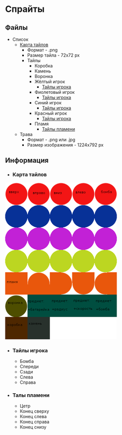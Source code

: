 # Спрайты

## Файлы
- Список
    - [Карта тайлов](#Карта-тайлов)
        - Формат - .png
        - Размер тайла - 72x72 px
        - Тайлы
            - Коробка
            - Камень
            - Воронка
            - Жёлтый игрок
                - [Тайлы игрока](#Тайлы-игрока)
            - Фиолетовый игрок
                - [Тайлы игрока](#Тайлы-игрока)
            - Синий игрок
                - [Тайлы игрока](#Тайлы-игрока)
            - Красный игрок
                - [Тайлы игрока](#Тайлы-игрока)
            - Пламя
                - [Тайлы пламени](#Тайлы-пламени)
    - Трава
        - Формат - .png или .jpg
        - Размер изображения - 1224x792 px

## Информация

- ### Карта тайлов

![tilemap](../../assets/tilemap.png "Карта тайлов")

- ### Тайлы игрока
    - Бомба
    - Спереди
    - Сзади
    - Слева
    - Справа

- ### Талы пламени
    - Цетр
    - Конец сверху
    - Конец слева
    - Конец справа
    - Конец снизу